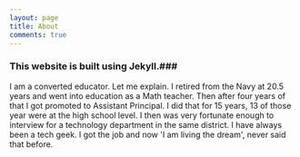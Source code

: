```yaml
---
layout: page
title: About
comments: true
---
```


### This website is built using Jekyll.###

I am a converted educator. Let me explain. I retired from the Navy at 20.5 years and went into education as a Math teacher. Then after four years of that I got promoted to Assistant Principal. I did that for 15 years, 13 of those year were at the high school level. I then was very fortunate enough to interview for a technology department in the same district. I have always been a tech geek. I got the job and now 'I am living the dream', never said that before. 

